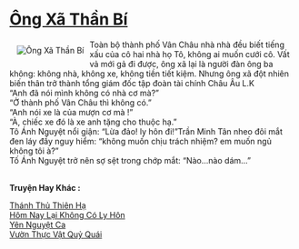<a href="https://utruyen.com/ong-xa-than-bi/25258/" title="Ông Xã Thần Bí"><h1>Ông Xã Thần Bí</h1></a><div style="display:table"><img align="right" style="float: left; padding: 10px;" src="https://utruyen.com/images/story/200x260/ong-xa-than-bi.jpg" alt="Ông Xã Thần Bí">Toàn bộ thành phố Vân Châu nhà nhà đều biết tiếng xấu của cô hai nhà họ Tô, không ai muốn cưới cô. Vất vả mới gả đi được, ông xã lại là người đàn ông ba không: không nhà, không xe, không tiền tiết kiệm. Nhưng ông xã đột nhiên biến thân trở thành tổng giám đốc tập đoàn tài chính Châu Âu L.K<br> “Anh đã nói mình không có nhà cơ mà?”<br> “Ở thành phố Vân Châu thì không có.”<br> “Anh nói xe là của mượn cơ mà !”<br> “À, chiếc xe đó là xe anh tặng cho thuộc hạ.”<br> Tô Ánh Nguyệt nổi giận: “Lừa đảo! ly hôn đi!”Trần Minh Tân nheo đôi mắt đen láy đầy nguy hiểm: “không muốn chịu trách nhiệm? em muốn ngủ không tôi à?”<br> Tố Ánh Nguyệt trở nên sợ sệt trong chớp mắt: “Nào…nào dám…”</div><p><br><b>Truyện Hay Khác :</b></p><a href="https://utruyen.com/thanh-thu-thien-ha/25420/" alt="Thánh Thủ Thiên Hạ">Thánh Thủ Thiên Hạ</a><br/><a href="https://github.com/quanluxury/ngontinhhot/tree/master/truyenhay/19048/" alt="Hôm Nay Lại Không Có Ly Hôn">Hôm Nay Lại Không Có Ly Hôn</a><br/><a href="https://github.com/quanluxury/ngontinh_sac/tree/master/truyenhay/22653/" alt="Yên Nguyệt Ca">Yên Nguyệt Ca</a><br/><a href="https://github.com/quanluxury/dammy/tree/master/truyenhay/17680/" alt="Vườn Thực Vật Quỷ Quái">Vườn Thực Vật Quỷ Quái</a><br/>